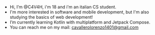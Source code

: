 - Hi, I’m @C4V4H, i'm 18 and i'm an italian CS student.
- I'm more interested in software and mobile development, but I'm also studying the basics of web development!
- I’m currently learning Kotlin with multiplatform and Jetpack Compose.
- You can reach me on my mail: cavallerolorenzo1401@gmail.com
